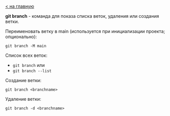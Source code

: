 [< на главную](../README.md)

**git branch** - команда для показа списка веток, удаления или создания ветки.

Переименовать ветку в main (используется при инициализации проекта; опционально):

`git branch -M main`

Список всех веток:

- `git branch`
    или
- `git branch --list`

Создание ветки:

`git branch <branchname>`

Удаление ветки:

`git branch -d <branchname>`